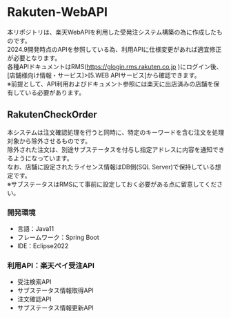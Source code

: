 # Rakuten-WebAPI
本リポジトリは、楽天WebAPIを利用した受発注システム構築の為に作成したものです。  
2024.9開発時点のAPIを参照している為、利用APIに仕様変更があれば適宜修正が必要となります。  
各種APIドキュメントはRMS(https://glogin.rms.rakuten.co.jp )にログイン後、  
[店舗様向け情報・サービス]>[5.WEB APIサービス]から確認できます。   
※前提として、API利用およびドキュメント参照には楽天に出店済みの店舗を保有している必要があります。  

## RakutenCheckOrder
本システムは注文確認処理を行うと同時に、特定のキーワードを含む注文を処理対象から除外させるものです。  
除外された注文は、別途サブステータスを付与し指定アドレスに内容を通知できるようになっています。  
なお、店舗に設定されたライセンス情報はDB側(SQL Server)で保持している想定です。  
※サブステータスはRMSにて事前に設定しておく必要がある点に留意してください。  

### 開発環境
- 言語：Java11
- フレームワーク：Spring Boot
- IDE：Eclipse2022

### 利用API：楽天ペイ受注API
- 受注検索API
- サブステータス情報取得API
- 注文確認API
- サブステータス情報更新API
